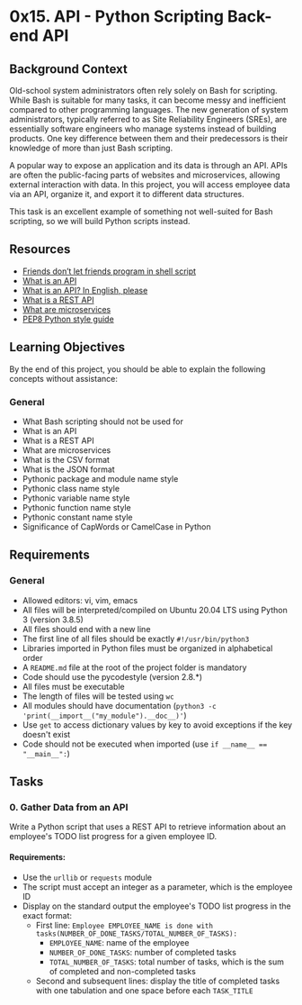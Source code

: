 # 0x15. API - Python Scripting Back-end API

## Background Context

Old-school system administrators often rely solely on Bash for scripting. While Bash is suitable for many tasks, it can become messy and inefficient compared to other programming languages. The new generation of system administrators, typically referred to as Site Reliability Engineers (SREs), are essentially software engineers who manage systems instead of building products. One key difference between them and their predecessors is their knowledge of more than just Bash scripting.

A popular way to expose an application and its data is through an API. APIs are often the public-facing parts of websites and microservices, allowing external interaction with data. In this project, you will access employee data via an API, organize it, and export it to different data structures.

This task is an excellent example of something not well-suited for Bash scripting, so we will build Python scripts instead.

## Resources

- [Friends don’t let friends program in shell script](https://example.com)
- [What is an API](https://example.com)
- [What is an API? In English, please](https://example.com)
- [What is a REST API](https://example.com)
- [What are microservices](https://example.com)
- [PEP8 Python style guide](https://example.com)

## Learning Objectives

By the end of this project, you should be able to explain the following concepts without assistance:

### General

- What Bash scripting should not be used for
- What is an API
- What is a REST API
- What are microservices
- What is the CSV format
- What is the JSON format
- Pythonic package and module name style
- Pythonic class name style
- Pythonic variable name style
- Pythonic function name style
- Pythonic constant name style
- Significance of CapWords or CamelCase in Python

## Requirements

### General

- Allowed editors: vi, vim, emacs
- All files will be interpreted/compiled on Ubuntu 20.04 LTS using Python 3 (version 3.8.5)
- All files should end with a new line
- The first line of all files should be exactly `#!/usr/bin/python3`
- Libraries imported in Python files must be organized in alphabetical order
- A `README.md` file at the root of the project folder is mandatory
- Code should use the pycodestyle (version 2.8.*)
- All files must be executable
- The length of files will be tested using `wc`
- All modules should have documentation (`python3 -c 'print(__import__("my_module").__doc__)'`)
- Use `get` to access dictionary values by key to avoid exceptions if the key doesn't exist
- Code should not be executed when imported (use `if __name__ == "__main__":`)

## Tasks

### 0. Gather Data from an API

Write a Python script that uses a REST API to retrieve information about an employee's TODO list progress for a given employee ID.

#### Requirements:

- Use the `urllib` or `requests` module
- The script must accept an integer as a parameter, which is the employee ID
- Display on the standard output the employee's TODO list progress in the exact format:
  - First line: `Employee EMPLOYEE_NAME is done with tasks(NUMBER_OF_DONE_TASKS/TOTAL_NUMBER_OF_TASKS):`
    - `EMPLOYEE_NAME`: name of the employee
    - `NUMBER_OF_DONE_TASKS`: number of completed tasks
    - `TOTAL_NUMBER_OF_TASKS`: total number of tasks, which is the sum of completed and non-completed tasks
  - Second and subsequent lines: display the title of completed tasks with one tabulation and one space before each `TASK_TITLE`
